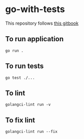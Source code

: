 # go-with-tests

This repository follows [this gitbook](https://quii.gitbook.io/learn-go-with-tests/)

## To run application

```shell
go run .
```

## To run tests

```shell
go test ./...
```

## To lint

```shell
golangci-lint run -v
```

## To fix lint

```shell
golangci-lint run --fix
```
